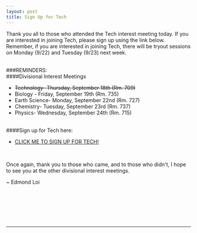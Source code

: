 ```yaml
---
layout: post
title: Sign Up for Tech
---
```



Thank you all to those who attended the Tech interest meeting today. If you are interested in joining Tech, please sign up using the link below. Remember, if you are interested in joining Tech, there will be tryout sessions on Monday (9/22) and Tuesday (9/23) next week.
<br><br>

###REMINDERS:
<br>
####Divisional Interest Meetings

- <del>Technology- Thursday, September 18th (Rm. 709)</del>
- Biology - Friday, September 19th (Rm. 735)
- Earth Science- Monday, September 22nd (Rm. 727)
- Chemistry- Tuesday, September 23rd (Rm. 737)
- Physics- Wednesday, September 24th (Rm. 715)

<br>
####Sign up for Tech here:

- <a href="http://stuyscioly.github.io/techsignup" target=_blank>CLICK ME TO SIGN UP FOR TECH!</a>

<br>

Once again, thank you to those who came, and to those who didn't, I hope to see you at the other divisional interest meetings.

~ Edmond Loi

<br>
<br>
<br>
<br>
<br>
<hr>
<br>
<br>
<br>
<br>
<br>
